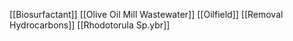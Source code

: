[[Biosurfactant]]
[[Olive Oil Mill Wastewater]]
[[Oilfield]]
[[Removal Hydrocarbons]]
[[Rhodotorula Sp.ybr]]
